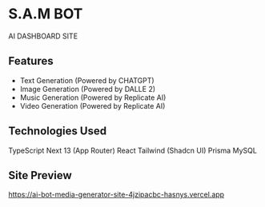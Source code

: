 # S.A.M BOT
 AI DASHBOARD SITE

## Features
- Text Generation (Powered by CHATGPT)
- Image Generation (Powered by DALLE 2)
- Music Generation (Powered by Replicate AI)
- Video Generation (Powered by Replicate AI)


## Technologies Used

TypeScript
Next 13 (App Router)
React
Tailwind (Shadcn UI)
Prisma
MySQL

## Site Preview

https://ai-bot-media-generator-site-4jzipacbc-hasnys.vercel.app

